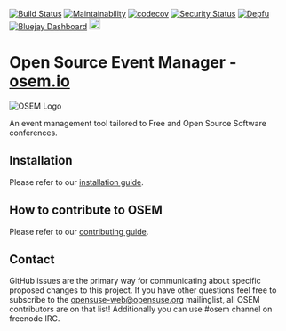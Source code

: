 [![Build Status](https://travis-ci.com/CactusPuppy/snapcon.svg?branch=master)](https://travis-ci.com/CactusPuppy/snapcon)
[![Maintainability](https://api.codeclimate.com/v1/badges/6c7fc446b3b10866ba71/maintainability)](https://codeclimate.com/github/CactusPuppy/snapcon/maintainability)
[![codecov](https://codecov.io/gh/CactusPuppy/snapcon/branch/master/graph/badge.svg?token=y4aEAtw6KJ)](https://codecov.io/gh/CactusPuppy/snapcon)
[![Security Status](https://hakiri.io/github/CactusPuppy/snapcon/master.svg)](https://hakiri.io/github/CactusPuppy/snapcon/master)
[![Depfu](https://badges.depfu.com/badges/16eb1ffb3a9f1a36c4e595a5ae2a1dca/overview.svg)](https://depfu.com/github/CactusPuppy/snapcon?project_id=22682)
[![Bluejay Dashboard](https://img.shields.io/badge/Bluejay-Dashboard_5-blue.svg)](http://dashboard.bluejay.governify.io/dashboard/script/dashboardLoader.js?dashboardURL=https://reporter.bluejay.governify.io/api/v4/dashboards/tpa-CS169L-GH-CactusPuppy_snapcon/main)
<a href="https://heroku.com/deploy?template=https://github.com/openSUSE/osem/tree/v1.0">
  <img src="https://www.herokucdn.com/deploy/button.svg" height="20px" alt="Deploy">
</a>
# Open Source Event Manager - [osem.io](https://osem.io)
![OSEM Logo](doc/osem-logo.png)

An event management tool tailored to Free and Open Source Software conferences.

## Installation
Please refer to our [installation guide](INSTALL.md).

## How to contribute to OSEM
Please refer to our [contributing guide](CONTRIBUTING.md).

## Contact
GitHub issues are the primary way for communicating about specific proposed changes to this project. If you have other questions feel free to subscribe to the [opensuse-web@opensuse.org](http://lists.opensuse.org/opensuse-web/) mailinglist, all OSEM contributors are on that list! Additionally you can use #osem channel on freenode IRC.
